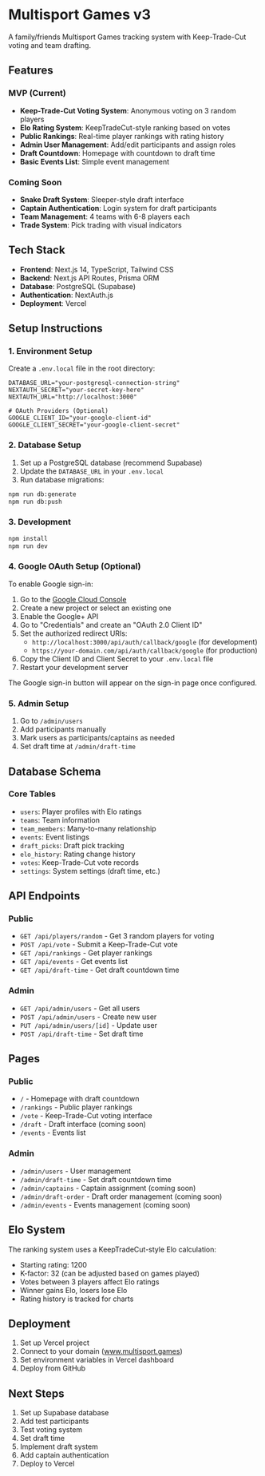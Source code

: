 # Multisport Games v3

A family/friends Multisport Games tracking system with Keep-Trade-Cut voting and team drafting.

## Features

### MVP (Current)

- **Keep-Trade-Cut Voting System**: Anonymous voting on 3 random players
- **Elo Rating System**: KeepTradeCut-style ranking based on votes
- **Public Rankings**: Real-time player rankings with rating history
- **Admin User Management**: Add/edit participants and assign roles
- **Draft Countdown**: Homepage with countdown to draft time
- **Basic Events List**: Simple event management

### Coming Soon

- **Snake Draft System**: Sleeper-style draft interface
- **Captain Authentication**: Login system for draft participants
- **Team Management**: 4 teams with 6-8 players each
- **Trade System**: Pick trading with visual indicators

## Tech Stack

- **Frontend**: Next.js 14, TypeScript, Tailwind CSS
- **Backend**: Next.js API Routes, Prisma ORM
- **Database**: PostgreSQL (Supabase)
- **Authentication**: NextAuth.js
- **Deployment**: Vercel

## Setup Instructions

### 1. Environment Setup

Create a `.env.local` file in the root directory:

```env
DATABASE_URL="your-postgresql-connection-string"
NEXTAUTH_SECRET="your-secret-key-here"
NEXTAUTH_URL="http://localhost:3000"

# OAuth Providers (Optional)
GOOGLE_CLIENT_ID="your-google-client-id"
GOOGLE_CLIENT_SECRET="your-google-client-secret"
```

### 2. Database Setup

1. Set up a PostgreSQL database (recommend Supabase)
2. Update the `DATABASE_URL` in your `.env.local`
3. Run database migrations:

```bash
npm run db:generate
npm run db:push
```

### 3. Development

```bash
npm install
npm run dev
```

### 4. Google OAuth Setup (Optional)

To enable Google sign-in:

1. Go to the [Google Cloud Console](https://console.cloud.google.com/)
2. Create a new project or select an existing one
3. Enable the Google+ API
4. Go to "Credentials" and create an "OAuth 2.0 Client ID"
5. Set the authorized redirect URIs:
   - `http://localhost:3000/api/auth/callback/google` (for development)
   - `https://your-domain.com/api/auth/callback/google` (for production)
6. Copy the Client ID and Client Secret to your `.env.local` file
7. Restart your development server

The Google sign-in button will appear on the sign-in page once configured.

### 5. Admin Setup

1. Go to `/admin/users`
2. Add participants manually
3. Mark users as participants/captains as needed
4. Set draft time at `/admin/draft-time`

## Database Schema

### Core Tables

- `users`: Player profiles with Elo ratings
- `teams`: Team information
- `team_members`: Many-to-many relationship
- `events`: Event listings
- `draft_picks`: Draft pick tracking
- `elo_history`: Rating change history
- `votes`: Keep-Trade-Cut vote records
- `settings`: System settings (draft time, etc.)

## API Endpoints

### Public

- `GET /api/players/random` - Get 3 random players for voting
- `POST /api/vote` - Submit a Keep-Trade-Cut vote
- `GET /api/rankings` - Get player rankings
- `GET /api/events` - Get events list
- `GET /api/draft-time` - Get draft countdown time

### Admin

- `GET /api/admin/users` - Get all users
- `POST /api/admin/users` - Create new user
- `PUT /api/admin/users/[id]` - Update user
- `POST /api/draft-time` - Set draft time

## Pages

### Public

- `/` - Homepage with draft countdown
- `/rankings` - Public player rankings
- `/vote` - Keep-Trade-Cut voting interface
- `/draft` - Draft interface (coming soon)
- `/events` - Events list

### Admin

- `/admin/users` - User management
- `/admin/draft-time` - Set draft countdown time
- `/admin/captains` - Captain assignment (coming soon)
- `/admin/draft-order` - Draft order management (coming soon)
- `/admin/events` - Events management (coming soon)

## Elo System

The ranking system uses a KeepTradeCut-style Elo calculation:

- Starting rating: 1200
- K-factor: 32 (can be adjusted based on games played)
- Votes between 3 players affect Elo ratings
- Winner gains Elo, losers lose Elo
- Rating history is tracked for charts

## Deployment

1. Set up Vercel project
2. Connect to your domain (www.multisport.games)
3. Set environment variables in Vercel dashboard
4. Deploy from GitHub

## Next Steps

1. Set up Supabase database
2. Add test participants
3. Test voting system
4. Set draft time
5. Implement draft system
6. Add captain authentication
7. Deploy to Vercel
